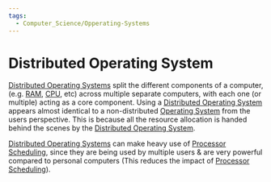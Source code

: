 ```yaml
---
tags:
  - Computer_Science/Opperating-Systems
---
```

# Distributed Operating System
[Distributed Operating Systems](Distributed%20Operating%20System.md) split the different components of a computer, (e.g. [RAM](../Architecture/RAM.md), [CPU](../Architecture/CPU.md), etc) across multiple separate computers, with each one (or multiple) acting as a core component. Using a [Distributed Operating System](Distributed%20Operating%20System.md) appears almost identical to a non-distributed [Operating System](Operating%20System.md) from the users perspective. This is because all the resource allocation is handed behind the scenes by the [Distributed Operating System](Distributed%20Operating%20System.md).

[Distributed Operating Systems](Distributed%20Operating%20System.md) can make heavy use of [Processor Scheduling](../Processor%20Scheduling/Processor%20Scheduling.md), since they are being used by multiple users & are very powerful compared to personal computers (This reduces the impact of [Processor Scheduling](../Processor%20Scheduling/Processor%20Scheduling.md)).